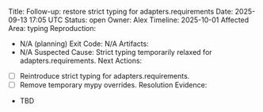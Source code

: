 Title: Follow-up: restore strict typing for adapters.requirements
Date: 2025-09-13 17:05 UTC
Status: open
Owner: Alex
Timeline: 2025-10-01
Affected Area: typing
Reproduction:
  - N/A (planning)
Exit Code: N/A
Artifacts:
  - N/A
Suspected Cause: Strict typing temporarily relaxed for adapters.requirements.
Next Actions:
  - [ ] Reintroduce strict typing for adapters.requirements.
  - [ ] Remove temporary mypy overrides.
Resolution Evidence:
  - TBD
